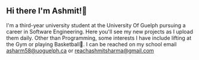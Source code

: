 ## Hi there  I'm Ashmit!👋

I'm a third-year university student at the University Of Guelph pursuing a career in Software Engineering. Here you'll see my new projects as I upload them daily. Other than Programming, some interests I have include lifting at the Gym or playing Basketball🏀. I can be reached on my school email asharm58@uoguelph.ca or reachashmitsharma@gmail.com
